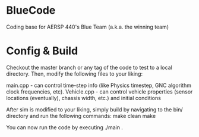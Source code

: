 # BlueCode
Coding base for AERSP 440's Blue Team (a.k.a. the winning team)

# Config & Build
Checkout the master branch or any tag of the code to test to a local directory. Then, modify the following files to your liking:

main.cpp - can control time-step info (like Physics timestep, GNC algorithm clock frequencies, etc).
Vehicle.cpp - can control vehicle properties (sensor locations (eventually), chassis width, etc.) and initial conditions

After sim is modified to your liking, simply build by navigating to the bin/ directory and run the following commands:
make clean
make

You can now run the code by executing ./main .
